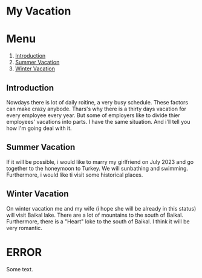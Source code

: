 # My Vacation

# Menu
1. [Introduction](#introduction)
2. [Summer Vacation](#summer-vacation)
3. [Winter Vacation](#winter-vacation)

## Introduction
Nowdays there is lot of daily roitine, a very busy schedule. These factors can make crazy anybode. Thars's why there is a thirty days vacation for every employee every year. But some of employers like to divide thier employees' vacations into parts. I have the same situation. And i'll tell you how I'm going deal with it. 
## Summer Vacation
If it will be possible, i would like to marry my girlfriend on July 2023 and go together to the honeymoon to Turkey. We will sunbathing and swimming. Furthermore, i would like ti visit some historical places.
## Winter Vacation
On winter vacation me and my wife (i hope she will be already in this status) will visit Baikal lake. There are a lot of mountains to the south of Baikal. Furthermore, there is a "Heart" loke to the south of Baikal. I think it will be very romantic. 
# ERROR
Some text.
